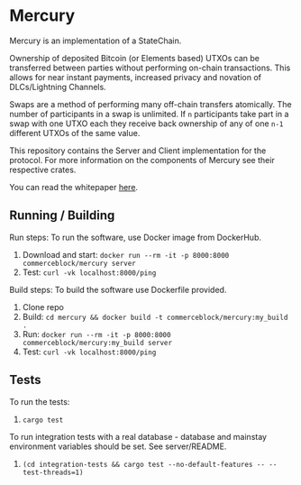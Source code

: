 Mercury
=====================================
Mercury is an implementation of a StateChain.

Ownership of deposited Bitcoin (or Elements based) UTXOs can be transferred between parties without performing on-chain transactions. This allows for near instant payments, increased privacy and novation of DLCs/Lightning Channels.

Swaps are a method of performing many off-chain transfers atomically. The number of participants in a swap is unlimited. If `n` participants take part in a swap with one UTXO each they receive back ownership of any of one `n-1` different UTXOs of the same value.

This repository contains the Server and Client implementation for the protocol. For more information on the components of Mercury see their respective crates.

You can read the whitepaper [here](doc/statechains.md).

Running / Building
-------

Run steps:
To run the software, use Docker image from DockerHub.

1. Download and start: ```docker run --rm -it -p 8000:8000 commerceblock/mercury server```
2. Test: ```curl -vk localhost:8000/ping```

Build steps:
To build the software use Dockerfile provided.

1. Clone repo
2. Build: ```cd mercury && docker build -t commerceblock/mercury:my_build .```
3. Run: ```docker run --rm -it -p 8000:8000 commerceblock/mercury:my_build server```
4. Test: ```curl -vk localhost:8000/ping```

Tests
-------

To run the tests:
1. ```cargo test```

To run integration tests with a real database - database and mainstay environment variables should be set. See server/README.
1. ```(cd integration-tests && cargo test --no-default-features -- --test-threads=1)```
